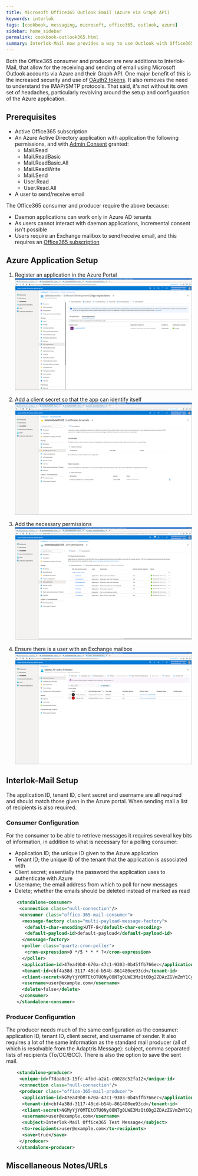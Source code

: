 ```yaml
---
title: Microsoft Office365 Outlook Email (Azure via Graph API)
keywords: interlok
tags: [cookbook, messaging, microsoft, office365, outlook, azure]
sidebar: home_sidebar
permalink: cookbook-outlook365.html
summary: Interlok-Mail now provides a way to use Outlook with Office365
---
```


Both the Office365 consumer and producer are new additions to
Interlok-Mail, that allow for the receiving and sending of email using
Microsoft Outlook accounts via Azure and their Graph API. One major
benefit of this is the increased security and use of [OAuth2 tokens][1].
It also removes the need to understand the IMAP/SMTP protocols. That
said, it's not without its own set of headaches, particularly revolving
around the setup and configuration of the Azure application.

## Prerequisites

* Active Office365 subscription
* An Azure Active Directory application with application the following
  permissions, and with [Admin Consent][2] granted:
  - Mail.Read
  - Mail.ReadBasic
  - Mail.ReadBasic.All
  - Mail.ReadWrite
  - Mail.Send
  - User.Read
  - User.Read.All
* A user to send/receive email

The Office365 consumer and producer require the above because:
* Daemon applications can work only in Azure AD tenants
* As users cannot interact with daemon applications, incremental
  consent isn't possible
* Users require an Exchange mailbox to send/receive email, and this
  requires an [Office365 subscription][3]

## Azure Application Setup

1. Register an application in the Azure Portal
![Application Registration](images/cookbook/outlook365/o365-1.png)

2. Add a client secret so that the app can identify itself
![Client Secret](images/cookbook/outlook365/o365-2.png)

3. Add the necessary permissions
![Permissions](images/cookbook/outlook365/o365-3.png)

4. Ensure there is a user with an Exchange mailbox
![Users Setup](images/cookbook/outlook365/o365-4.png)

## Interlok-Mail Setup

The application ID, tenant ID, client secret and username are all
required and should match those given in the Azure portal. When sending
mail a list of recipients is also required.

### Consumer Configuration

For the consumer to be able to retrieve messages it requires several key
bits of information, in addition to what is necessary for a polling
consumer:

* Application ID; the unique ID given to the Azure application
* Tenant ID; the unique ID of the tenant that the application is
  associated with
* Client secret; essentially the password the application uses to
  authenticate with Azure
* Username; the email address from which to poll for new messages
* Delete; whether the emails should be deleted instead of marked as read

```xml
    <standalone-consumer>
     <connection class="null-connection"/>
     <consumer class="office-365-mail-consumer">
      <message-factory class="multi-payload-message-factory">
       <default-char-encoding>UTF-8</default-char-encoding>
       <default-payload-id>default-payload</default-payload-id>
      </message-factory>
      <poller class="quartz-cron-poller">
       <cron-expression>0 */5 * * * ?</cron-expression>
      </poller>
      <application-id>47ea49b0-670a-47c1-9303-0b45ffb766ec</application-id>
      <tenant-id>cbf4a38d-3117-48cd-b54b-861480ee93cd</tenant-id>
      <client-secret>NGMyYjY0MTEtOTU0Ny00NTg0LWE3MzQtODg2ZDAzZGVmZmY1Cg==</client-secret>
      <username>user@example.com</username>
      <delete>false</delete>
     </consumer>
    </standalone-consumer>
```

### Producer Configuration

The producer needs much of the same configuration as the consumer:
application ID, tenant ID, client secret, and username of sender. It
also requires a lot of the same information as the standard mail
producer (all of which is resolvable from the Adaptris Message):
subject, comma separated lists of recipients (To/CC/BCC). There is also
the option to save the sent mail.

```xml
    <standalone-producer>
     <unique-id>f7daa8c3-15fc-4fbd-a2a1-c0028c52fa12</unique-id>
     <connection class="null-connection"/>
     <producer class="office-365-mail-producer">
      <application-id>47ea49b0-670a-47c1-9303-0b45ffb766ec</application-id>
      <tenant-id>cbf4a38d-3117-48cd-b54b-861480ee93cd</tenant-id>
      <client-secret>NGMyYjY0MTEtOTU0Ny00NTg0LWE3MzQtODg2ZDAzZGVmZmY1Cg==</client-secret>
      <username>user@example.com</username>
      <subject>Interlok-Mail Office365 Test Message</subject>
      <to-recipients>user@example.com</to-recipients>
      <save>true</save>
     </producer>
    </standalone-producer>
```

## Miscellaneous Notes/URLs


[1]: https://docs.microsoft.com/en-us/azure/active-directory/develop/msal-overview
[2]: https://docs.microsoft.com/en-us/azure/active-directory/develop/scenario-daemon-overview
[3]: https://docs.microsoft.com/en-us/microsoft-365/enterprise/azure-integration?view=o365-worldwide

[8]: https://developer.microsoft.com/en-us/graph/graph-explorer
[9]: https://github.com/Azure-Samples/active-directory-java-native-headless-v2
